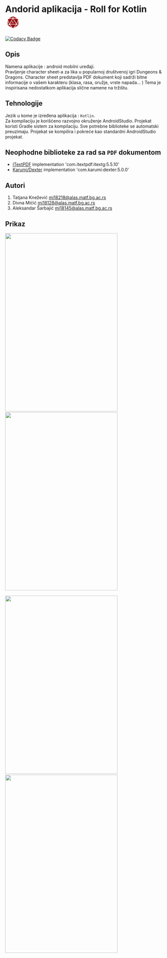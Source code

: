 # Andorid aplikacija - Roll for Kotlin  <img src= "https://github.com/matf-pp/2021_Roll-for-Kotlin/blob/main/app/src/main/res/drawable/roll_for_kotlin.png" width = "50" height = "50" align = "top" >

[![Codacy Badge](https://api.codacy.com/project/badge/Grade/f4db65160286478fa3c3e738f97947b9)](https://app.codacy.com/gh/matf-pp/2021_Roll-for-Kotlin?utm_source=github.com&utm_medium=referral&utm_content=matf-pp/2021_Roll-for-Kotlin&utm_campaign=Badge_Grade_Settings)

## Opis

Namena aplikacije : android mobilni uređaji.  
Pravljenje character sheet-a za lika u popularnoj društvenoj igri Dungeons & Dragons. 
Character sheet predstavlja PDF dokument koji sadrži bitne informacije o vašem karakteru (klasa, rasa, oružje, vrste napada... )
Tema je inspirisana nedostatkom aplikacija slične namene na tržištu.
 
## Tehnologije

Jezik u kome je izređena aplikacija : `Kotlin`.  
Za kompilaciju je korišćeno razvojno okruženje AndroidStudio. Projekat koristi Gradle sistem za kompilaciju. Sve potrebne biblioteke se automatski preuzimaju. Projekat se kompilira i pokreće kao standardni AndroidStudio projekat.

## Neophodne biblioteke za rad sa `PDF` dokumentom

  - [ITextPDF](https://github.com/itext/itextpdf)      implementation 'com.itextpdf:itextg:5.5.10'
  - [Karumi/Dexter](https://github.com/Karumi/Dexter)  implementation 'com.karumi:dexter:5.0.0'

## Autori

 1. Tatjana Knežević    mi18218@alas.matf.bg.ac.rs
 2. Divna Mićić 	       mi18128@alas.matf.bg.ac.rs
 3. Aleksandar Šarbajić mi18145@alas.matf.bg.ac.rs

## Prikaz

<img src = "https://user-images.githubusercontent.com/57417394/116265386-5e4f3f80-a77b-11eb-80ba-4da914cc3a39.png" width = "360" height = "570" > <img src = "https://user-images.githubusercontent.com/57417394/116265402-61e2c680-a77b-11eb-80ff-530f5d943123.png" width = "360" height = "570" >

<img src = "https://user-images.githubusercontent.com/57417394/116265407-6313f380-a77b-11eb-839d-dd11f7cb96a7.png" width = "360" height = "570" > <img src = "https://user-images.githubusercontent.com/57417394/116265408-64452080-a77b-11eb-9ad3-f3b86be46dbc.png" width = "360" height = "570" >
